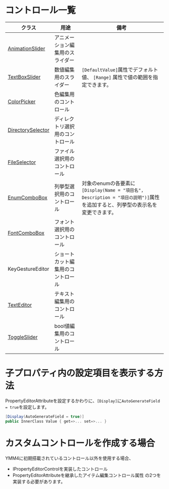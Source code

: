 ﻿# コントロール一覧
| クラス | 用途 | 備考 |
| --- | --- | --- | 
| [AnimationSlider](https://github.com/manju-summoner/YukkuriMovieMaker4PluginSamples/blob/3bb6af470d2b41263ba2b6766b95ae35ca987cef/SamplePropertyEditors/SampleParameterClass.cs#L17-L23) | アニメーション編集用のスライダー | | 
| [TextBoxSlider](https://github.com/manju-summoner/YukkuriMovieMaker4PluginSamples/blob/3bb6af470d2b41263ba2b6766b95ae35ca987cef/SamplePropertyEditors/SampleParameterClass.cs#L25-L36) | 数値編集用のスライダー | `[DefaultValue]`属性でデフォルト値、 `[Range]` 属性で値の範囲を指定できます。 | 
| [ColorPicker](https://github.com/manju-summoner/YukkuriMovieMaker4PluginSamples/blob/3bb6af470d2b41263ba2b6766b95ae35ca987cef/SamplePropertyEditors/SampleParameterClass.cs#L38-L44) | 色編集用のコントロール | | 
| [DirectorySelector](https://github.com/manju-summoner/YukkuriMovieMaker4PluginSamples/blob/3bb6af470d2b41263ba2b6766b95ae35ca987cef/SamplePropertyEditors/SampleParameterClass.cs#L46-L52) | ディレクトリ選択用のコントロール | | 
| [FileSelector](https://github.com/manju-summoner/YukkuriMovieMaker4PluginSamples/blob/3bb6af470d2b41263ba2b6766b95ae35ca987cef/SamplePropertyEditors/SampleParameterClass.cs#L54-L60) | ファイル選択用のコントロール | | 
| [EnumComboBox](https://github.com/manju-summoner/YukkuriMovieMaker4PluginSamples/blob/3bb6af470d2b41263ba2b6766b95ae35ca987cef/SamplePropertyEditors/SampleParameterClass.cs#L62-L68) | 列挙型選択用のコントロール | 対象のenumの各要素に`[Display(Name = "項目名", Description = "項目の説明")]`属性を追加すると、列挙型の表示名を変更できます。 | 
| [FontComboBox](https://github.com/manju-summoner/YukkuriMovieMaker4PluginSamples/blob/3bb6af470d2b41263ba2b6766b95ae35ca987cef/SamplePropertyEditors/SampleParameterClass.cs#L70-L76) | フォント選択用のコントロール | | 
| KeyGestureEditor | ショートカット編集用のコントロール | | 
| [TextEditor](https://github.com/manju-summoner/YukkuriMovieMaker4PluginSamples/blob/3bb6af470d2b41263ba2b6766b95ae35ca987cef/SamplePropertyEditors/SampleParameterClass.cs#L88-L94) | テキスト編集用のコントロール | | 
| [ToggleSlider](https://github.com/manju-summoner/YukkuriMovieMaker4PluginSamples/blob/3bb6af470d2b41263ba2b6766b95ae35ca987cef/SamplePropertyEditors/SampleParameterClass.cs#L96-L102) | bool値編集用のコントロール | | 

# 子プロパティ内の設定項目を表示する方法
PropertyEditorAttributeを設定するかわりに、`[Display]`に`AutoGenerateField = true`を設定します。
```cs
[Display(AutoGenerateField = true)]
public InnerClass Value { get=>... set=>... }
```

# カスタムコントロールを作成する場合
YMM4に初期搭載されているコントロール以外を使用する場合、
- IPropertyEditorControlを実装したコントロール
- PropertyEditorAttributeを継承したアイテム編集コントロール属性
の2つを実装する必要があります。